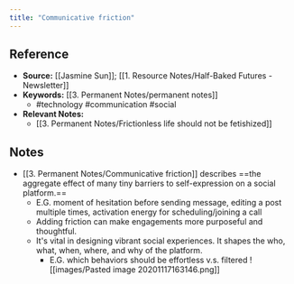 ```yaml
---
title: "Communicative friction"
---
```

## Reference
- **Source:** [[Jasmine Sun]]; [[1. Resource Notes/Half-Baked Futures - Newsletter]]
- **Keywords:** [[3. Permanent Notes/permanent notes]]
	- #technology #communication #social
- **Relevant Notes:**
	- [[3. Permanent Notes/Frictionless life should not be fetishized]]
## Notes
- [[3. Permanent Notes/Communicative friction]] describes ==the aggregate effect of many tiny barriers to self-expression on a social platform.==
	- E.G. moment of hesitation before sending message, editing a post multiple times, activation energy for scheduling/joining a call
	- Adding friction can make engagements more purposeful and thoughtful.
	- It's vital in designing vibrant social experiences. It shapes the who, what, when, where, and why of the platform. 
		- E.G. which behaviors should be effortless v.s. filtered
![[images/Pasted image 20201117163146.png]]